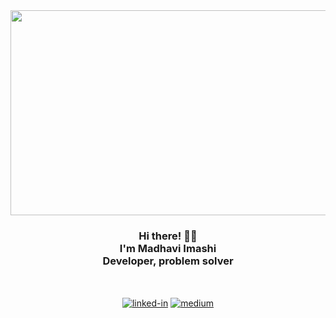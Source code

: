 <div align="center">
  <a href="https://medium.com/@madhaviuyanahewa" target="_blank" ><img src="https://github.com/MadhaviImashi/MadhaviImashi/blob/main/editedWallpaper.png" alt="Madhavi's Header section" width="2000" height="328"></a>

  <br>
  
<h3>Hi there! 👋🤓<br>I'm Madhavi Imashi<br>Developer, problem solver</h3>  <br>

  [<img align="center" alt="linked-in" src="https://img.shields.io/badge/linkedin-%230077B5.svg?&style=for-the-badge&logo=linkedin&logoColor=white" />](https://www.linkedin.com/in/madhavi-uyanahewa-6287481aa/)
  [<img align="center" alt="medium" target="_blank" src="https://img.shields.io/badge/medium-%2312100E.svg?&style=for-the-badge&logo=medium&logoColor=white" />](https://medium.com/@madhaviuyanahewa)

</div>

  

